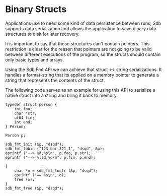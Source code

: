 Binary Structs
==============

Applications use to need some kind of data persistence between runs, Sdb supports data serialization and allows the application to save binary data structures to disk for later recovery.

It is important to say that those structures can't contain pointers. This restriction is clear for the reason that pointers are not going to be valid between different executions of the program, so the structs should contain only basic types and arrays.

Using the Sdb.Fmt API we can achieve that struct <-> string serializations. It handles a format-string that its applied on a memory pointer to generate a string that represents the contents of the struct.

The following code serves as an example for using this API to serialize a native struct into a string and bring it back to memory.

	typedef struct person {
		int foo;
		char *str;
		ut64 fin;
		int end;
	} Person;

	Person p;

	sdb_fmt_init (&p, "dsqd");
	sdb_fmt_tobin ("123,bar,321,1", "dsqd", &p);
	eprintf ("--> %d,%s\n", p.foo, p.str);
	eprintf ("--> %lld,%d\n", p.fin, p.end);

	{
		char *o = sdb_fmt_tostr (&p, "dsqd");
		eprintf ("== %s\n", o);
		free (o);
	}
	sdb_fmt_free (&p, "dsqd");
